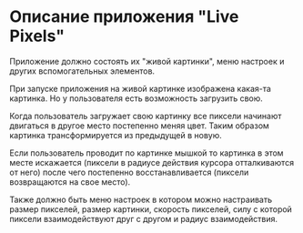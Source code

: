 # Описание приложения "Live Pixels"

Приложение должно состоять их "живой картинки", меню настроек и других вспомогательных элементов.

При запуске приложения на живой картинке изображена какая-та картинка. Но у пользователя есть возможность загрузить свою.

Когда пользователь загружает свою картинку все пиксели начинают двигаться в другое место постепенно меняя цвет. Таким образом картинка трансформируется из предыдущей в новую.

Если пользователь проводит по картинке мышкой то картинка в этом месте искажается (пиксели в радиусе действия курсора отталкиваются от него) после чего постепенно восстанавливается (пиксели возвращаются на свое место).

Также должно быть меню настроек в котором можно настраивать размер пикселей, размер картинки, скорость пикселей, силу с которой пиксели взаимодействуют друг с другом и радиус взаимодействия.
